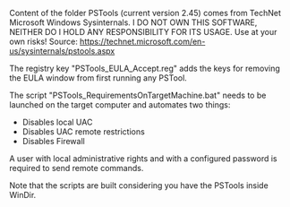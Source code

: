 Content of the folder PSTools (current version 2.45) comes from TechNet Microsoft Windows Sysinternals.
I DO NOT OWN THIS SOFTWARE, NEITHER DO I HOLD ANY RESPONSIBILITY FOR ITS USAGE. Use at your own risks!
Source: https://technet.microsoft.com/en-us/sysinternals/pstools.aspx

The registry key "PSTools_EULA_Accept.reg" adds the keys for removing the EULA window from first running any PSTool.

The script "PSTools_RequirementsOnTargetMachine.bat" needs to be launched on the target computer and automates two things:
- Disables local UAC
- Disables UAC remote restrictions
- Disables Firewall

A user with local administrative rights and with a configured password is required to send remote commands.

Note that the scripts are built considering you have the PSTools inside WinDir.